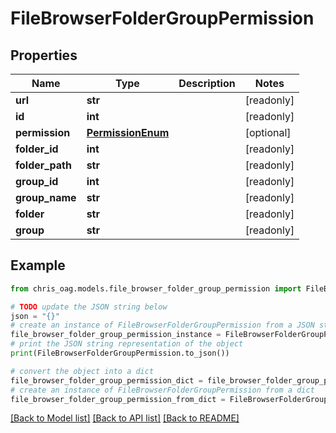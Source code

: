 # FileBrowserFolderGroupPermission


## Properties

Name | Type | Description | Notes
------------ | ------------- | ------------- | -------------
**url** | **str** |  | [readonly] 
**id** | **int** |  | [readonly] 
**permission** | [**PermissionEnum**](PermissionEnum.md) |  | [optional] 
**folder_id** | **int** |  | [readonly] 
**folder_path** | **str** |  | [readonly] 
**group_id** | **int** |  | [readonly] 
**group_name** | **str** |  | [readonly] 
**folder** | **str** |  | [readonly] 
**group** | **str** |  | [readonly] 

## Example

```python
from chris_oag.models.file_browser_folder_group_permission import FileBrowserFolderGroupPermission

# TODO update the JSON string below
json = "{}"
# create an instance of FileBrowserFolderGroupPermission from a JSON string
file_browser_folder_group_permission_instance = FileBrowserFolderGroupPermission.from_json(json)
# print the JSON string representation of the object
print(FileBrowserFolderGroupPermission.to_json())

# convert the object into a dict
file_browser_folder_group_permission_dict = file_browser_folder_group_permission_instance.to_dict()
# create an instance of FileBrowserFolderGroupPermission from a dict
file_browser_folder_group_permission_from_dict = FileBrowserFolderGroupPermission.from_dict(file_browser_folder_group_permission_dict)
```
[[Back to Model list]](../README.md#documentation-for-models) [[Back to API list]](../README.md#documentation-for-api-endpoints) [[Back to README]](../README.md)


